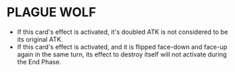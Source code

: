 # PLAGUE WOLF

*   If this card's effect is activated, it's doubled ATK is not considered to be its original ATK.
*   If this card's effect is activated, and it is flipped face-down and face-up again in the same turn, its effect to destroy itself will not activate during the End Phase.
